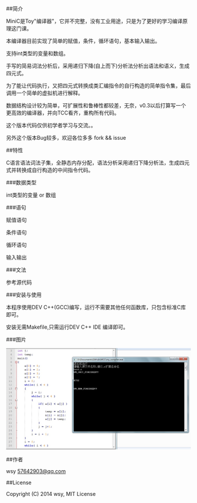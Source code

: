 ﻿##简介

MiniC是Toy"编译器"，它并不完整，没有工业用途，只是为了更好的学习编译原理这门课。

本编译器目前实现了简单的赋值，条件，循环语句，基本输入输出。

支持int类型的变量和数组。

手写的简易词法分析后，采用递归下降(自上而下)分析法分析出语法和语义，生成四元式。

为了能让代码执行，又把四元式转换成类汇编指令的自行构造的简单指令集，最后调用一个简单的虚拟机进行解释。

数据结构设计较为简单，可扩展性和鲁棒性都较差，无奈，v0.3以后打算写一个更高效的编译器，并向TCC看齐，重构所有代码。

这个版本代码仅供初学者学习与交流。。

另外这个版本Bug较多，欢迎各位多多 fork && issue 


##特性

C语言语法词法子集，全静态内存分配，语法分析采用递归下降分析法，生成四元式并转换成自行构造的中间指令代码。



###数据类型

int类型的变量 or 数组



###语句

赋值语句

条件语句

循环语句

输入输出

###文法

参考源代码



###安装与使用

本程序使用DEV C++(GCC)编写，运行不需要其他任何函数库，只包含标准C库即可。

安装无需Makefile,只需运行DEV C++ IDE 编译即可。



 
###图片

![github logo](./mcc.png)

##作者

wsy <57642903@qq.com>

##License

Copyright (C) 2014 wsy, MIT License
